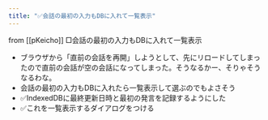 ```yaml
---
title: "✅会話の最初の入力もDBに入れて一覧表示"
---
```


from [[pKeicho]]
□会話の最初の入力もDBに入れて一覧表示
- ブラウザから「直前の会話を再開」しようとして、先にリロードしてしまったので直前の会話が空の会話になってしまった。そうなるかー、そりゃそうなるわな。
- 会話の最初の入力もDBに入れたら一覧表示して選ぶのでもよさそう
- ✅IndexedDBに最終更新日時と最初の発言を記録するようにした
- ✅これを一覧表示するダイアログをつける
